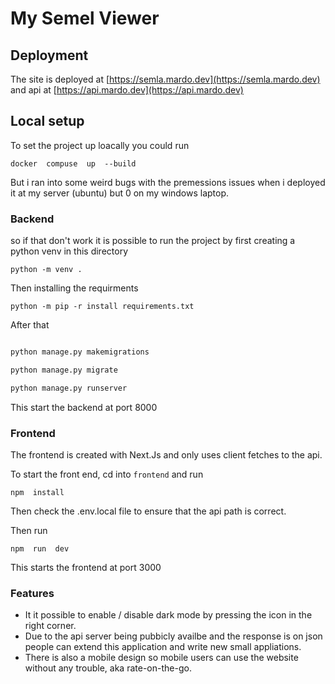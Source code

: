 # My Semel Viewer

## Deployment

The site is deployed at [https://semla.mardo.dev](https://semla.mardo.dev) and api at [https://api.mardo.dev](https://api.mardo.dev)

## Local setup

To set the project up loacally you could run

    docker  compuse  up  --build

But i ran into some weird bugs with the premessions issues when i deployed it at my server (ubuntu) but 0 on my windows laptop.

### Backend

so if that don't work it is possible to run the project by first creating a python venv in this directory

    python -m venv .

Then installing the requirments

    python -m pip -r install requirements.txt

After that

```bash

python manage.py makemigrations

python manage.py migrate

python manage.py runserver
```

This start the backend at port 8000

### Frontend

The frontend is created with Next.Js and only uses client fetches to the api.

To start the front end, cd into `frontend` and run

    npm  install

Then check the .env.local file to ensure that the api path is correct.

Then run

    npm  run  dev

This starts the frontend at port 3000

### Features

- It it possible to enable / disable dark mode by pressing the icon in the right corner.
- Due to the api server being pubbicly availbe and the response is on json people can extend this application and write new small appliations.
- There is also a mobile design so mobile users can use the website without any trouble, aka rate-on-the-go.
